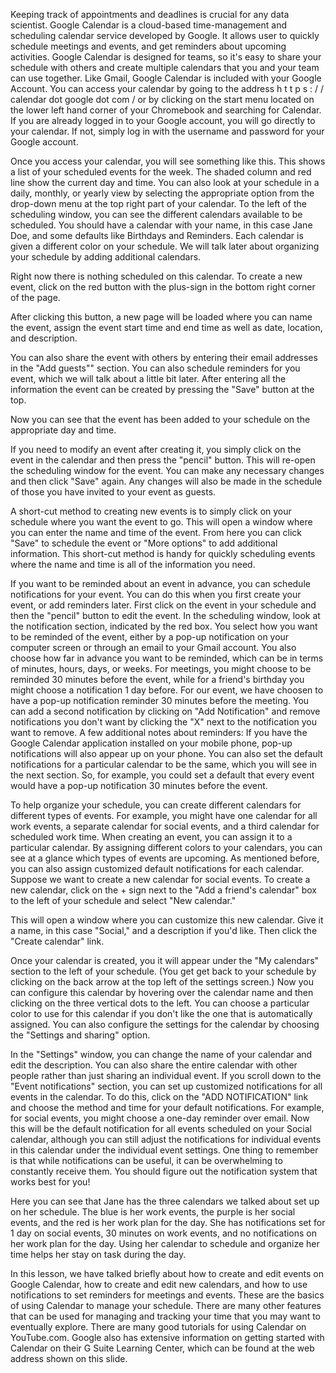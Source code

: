 Keeping track of appointments and deadlines is crucial for any data scientist. Google Calendar is a cloud-based time-management and scheduling calendar service developed by Google. It allows user to quickly schedule meetings and events, and get reminders about upcoming activities.  Google Calendar is designed for teams, so it's easy to share your schedule with others and create multiple calendars that you and your team can use together.  Like Gmail, Google Calendar is included with your Google Account.  You can access your calendar by going to the address h t t p s : / / calendar dot google dot com / or by clicking on the start menu located on the lower left hand corner of your Chromebook and searching for Calendar. If you are already logged in to your Google account, you will go directly to your calendar.  If not, simply log in with the username and password for your Google account.

Once you access your calendar, you will see something like this. This shows a list of your scheduled events for the week. The shaded column and red line show the current day and time.  You can also look at your schedule in a daily, monthly, or yearly view by selecting the appropriate option from the drop-down menu at the top right part of your calendar.  To the left of the scheduling window, you can see the different calendars available to be scheduled.  You should have a calendar with your name, in this case Jane Doe, and some defaults like Birthdays and Reminders.  Each calendar is given a different color on your schedule.  We will talk later about organizing your schedule by adding additional calendars.

Right now there is nothing scheduled on this calendar.  To create a new event, click on the red button with the plus-sign in the bottom right corner of the page. 

After clicking this button, a new page will be loaded where you can name the event, assign the event start time and end time as well as date, location, and description. 

You can also share the event with others by entering their email addresses in the "Add guests"" section.  You can also schedule reminders for you event, which we will talk about a little bit later.  After entering all the information the event can be created by pressing the "Save" button at the top.

Now you can see that the event has been added to your schedule on the appropriate day and time.  

If you need to modify an event after creating it, you simply click on the event in the calendar and then press the "pencil" button.  This will re-open the scheduling window for the event.  You can make any necessary changes and then click "Save" again.  Any changes will also be made in the schedule of those you have invited to your event as guests.

A short-cut method to creating new events is to simply click on your schedule where you want the event to go.  This will open a window where you can enter the name and time of the event.  From here you can click "Save" to schedule the event or "More options" to add additional information.  This short-cut method is handy for quickly scheduling events where the name and time is all of the information you need.

If you want to be reminded about an event in advance, you can schedule notifications for your event.  You can do this when you first create your event, or add reminders later.  First click on the event in your schedule and then the "pencil" button to edit the event.  In the scheduling window, look at the notification section, indicated by the red box.  You select how you want to be reminded of the event, either by a pop-up notification on your computer screen or through an email to your Gmail account.   You also choose how far in advance you want to be reminded, which can be in terms of minutes, hours, days, or weeks.  For meetings, you might choose to be reminded 30 minutes before the event, while for a friend's birthday you might choose a notification 1 day before.  For our event, we have choosen to have a pop-up notification reminder 30 minutes before the meeting.  You can add a second notification by clicking on "Add Notification" and remove notifications you don't want by clicking the "X" next to the notification you want to remove.  A few additional notes about reminders: If you have the Google Calendar application installed on your mobile phone, pop-up notifications will also appear up on your phone.  You can also set the default notifications for a particular calendar to be the same, which you will see in the next section.  So, for example, you could set a default that every event would have a pop-up notification 30 minutes before the event.

To help organize your schedule, you can create different calendars for different types of events.  For example, you might have one calendar for all work events, a separate calendar for social events, and a third calendar for scheduled work time. When creating an event, you can assign it to a particular calendar. By assigning different colors to your calendars, you can see at a glance which types of events are upcoming. As mentioned before, you can also assign customized default notifications for each calendar.  Suppose we want to create a new calendar for social events.  To create a new calendar, click on the + sign next to the "Add a friend's calendar" box to the left of your schedule and select "New calendar."  

This will open a window where you can customize this new calendar.  Give  it a name, in this case "Social," and a description if you'd like.  Then click the "Create calendar" link.

Once your calendar is created, you it will appear under the "My calendars" section to the left of your schedule.  (You get get back to your schedule by clicking on the back arrow at the top left of the settings screen.)  Now you can configure this calendar by hovering over the calendar name and then clicking on the three vertical dots to the left.  You can choose a particular color to use for this calendar if you don't like the one that is automatically assigned.  You can also configure the settings for the calendar by choosing the "Settings and sharing" option.

In the "Settings" window, you can change the name of your calendar and edit the description.  You can also share the entire calendar with other people rather than just sharing an individual event.  If you scroll down to the "Event notifications" section, you can set up customized notifications for all events in the calendar.  To do this, click on the "ADD NOTIFICATION" link and choose the method and time for your default notifications.  For example, for social events, you might choose a one-day reminder over email. Now this will be the default notification for all events scheduled on your Social calendar, although you can still adjust the notifications for individual events in this calendar under the individual event settings.  One thing to remember is that while notifications can be useful, it can be overwhelming to constantly receive them. You should figure out the notification system that works best for you!

Here you can see that Jane has the three calendars we talked about set up on her schedule.  The blue is her work events, the purple is her social events, and the red is her work plan for the day.  She has notifications set for 1 day on social events, 30 minutes on work events, and no notifications on her work plan for the day.  Using her calendar to schedule and organize her time helps her stay on task during the day.

In this lesson, we have talked briefly about how to create and edit events on Google Calendar, how to create and edit new calendars, and how to use notifications to set reminders for meetings and events.  These are the basics of using Calendar to manage your schedule.  There are many other features that can be used for managing and tracking your time that you may want to eventually explore.  There are many good tutorials for using Calendar on YouTube.com.  Google also has extensive information on getting started with Calendar on their G Suite Learning Center, which can be found at the web address shown on this slide.
